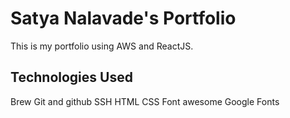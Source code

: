 # Satya Nalavade's Portfolio

This is my portfolio using AWS and ReactJS.

## Technologies Used

Brew
Git and github
SSH
HTML
CSS
Font awesome
Google Fonts
